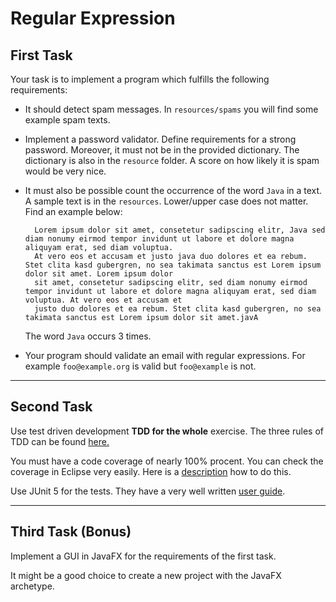 # Regular Expression
## First Task
Your task is to implement a program which fulfills the following requirements:

* It should detect spam messages. In `resources/spams` you will find some example spam texts.
* Implement a password validator. Define requirements for a strong password. Moreover, it must not be in the provided dictionary. The dictionary is also in the `resource` folder. A score on how likely it is spam would be very nice.
* It must also be possible count the occurrence of the word `Java` in a text. A sample text is in the `resources`. Lower/upper case does not matter. 
  Find an example below:
  
  ~~~
    Lorem ipsum dolor sit amet, consetetur sadipscing elitr, Java sed diam nonumy eirmod tempor invidunt ut labore et dolore magna aliquyam erat, sed diam voluptua.
    At vero eos et accusam et justo java duo dolores et ea rebum. Stet clita kasd gubergren, no sea takimata sanctus est Lorem ipsum dolor sit amet. Lorem ipsum dolor 
    sit amet, consetetur sadipscing elitr, sed diam nonumy eirmod tempor invidunt ut labore et dolore magna aliquyam erat, sed diam voluptua. At vero eos et accusam et
    justo duo dolores et ea rebum. Stet clita kasd gubergren, no sea takimata sanctus est Lorem ipsum dolor sit amet.javA
  ~~~
  The word `Java` occurs 3 times.
* Your program should validate an email with regular expressions. For example `foo@example.org` is valid but `foo@example` is not.

---

## Second Task
Use test driven development **TDD for the whole** exercise.
The three rules of TDD can be found [here.](https://medium.com/@rrugamba/3-laws-of-tdd-58b5ec46a998)

You must have a code coverage of nearly 100% procent. You can check the coverage in Eclipse very easily. Here is a [description](https://developers.redhat.com/blog/2017/10/06/java-code-coverage-eclipse#:~:text=To%20use%20it%2C%20you%20can,colors%20are%20fairly%20self%2Dexplanatory) how to do this.

Use JUnit 5 for the tests. They have a very well written [user guide](https://junit.org/junit5/docs/current/user-guide/).

---

## Third Task (Bonus)
Implement a GUI in JavaFX for the requirements of the first task.

It might be a good choice to create a new project with the JavaFX archetype.



